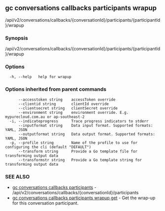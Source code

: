 ## gc conversations callbacks participants wrapup

/api/v2/conversations/callbacks/{conversationId}/participants/{participantId}/wrapup

### Synopsis

/api/v2/conversations/callbacks/{conversationId}/participants/{participantId}/wrapup

### Options

```
  -h, --help   help for wrapup
```

### Options inherited from parent commands

```
      --accesstoken string    accessToken override
      --clientid string       clientId override
      --clientsecret string   clientSecret override
      --environment string    environment override. E.g. mypurecloud.com.au or ap-southeast-2
  -i, --indicateprogress      Trace progress indicators to stderr
      --inputformat string    Data input format. Supported formats: YAML, JSON
      --outputformat string   Data output format. Supported formats: YAML, JSON
  -p, --profile string        Name of the profile to use for configuring the cli (default "DEFAULT")
      --transform string      Provide a Go template file for transforming output data
      --transformstr string   Provide a Go template string for transforming output data
```

### SEE ALSO

* [gc conversations callbacks participants](gc_conversations_callbacks_participants.html)	 - /api/v2/conversations/callbacks/{conversationId}/participants
* [gc conversations callbacks participants wrapup get](gc_conversations_callbacks_participants_wrapup_get.html)	 - Get the wrap-up for this conversation participant. 


